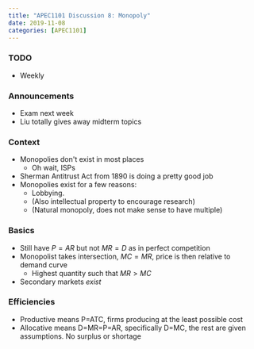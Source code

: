 ```yaml
---
title: "APEC1101 Discussion 8: Monopoly"
date: 2019-11-08
categories: [APEC1101]
---
```


### TODO

- Weekly

### Announcements

- Exam next week
- Liu totally gives away midterm topics

### Context

- Monopolies don't exist in most places 
    - Oh wait, ISPs
- Sherman Antitrust Act from 1890 is doing a pretty good job
- Monopolies exist for a few reasons: 
    - Lobbying.
    - (Also intellectual property to encourage research)
    - (Natural monopoly, does not make sense to have multiple)

### Basics

- Still have $P=AR$ but not $MR=D$ as in perfect competition
- Monopolist takes intersection, $MC=MR$, price is then relative to demand curve
    - Highest quantity such that $MR>MC$
- Secondary markets *exist*

### Efficiencies

- Productive means P=ATC, firms producing at the least possible cost
- Allocative means D=MR=P=AR, specifically D=MC, the rest are given assumptions. No surplus or shortage
